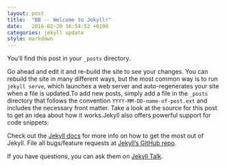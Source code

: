 ```yaml
---
layout: post
title:  "BB -- Welcome to Jekyll!"
date:   2016-02-20 16:54:52 +0100
categories: jekyll update
style: markdown
---
```

You’ll find this post in your `_posts` directory.

Go ahead and edit it and re-build the site to see your changes.
You can rebuild the site in many different ways, but the most common way is to run `jekyll serve`,
which launches a web server and auto-regenerates your site when a file is updated.To add new posts,
simply add a file in the `_posts` directory that follows the convention `YYYY-MM-DD-name-of-post.ext`
and includes the necessary front matter. Take a look at the source for this post to get an idea about
how it works.Jekyll also offers powerful support for code snippets:



Check out the [Jekyll docs][jekyll-docs] for more info on how to get the most out of Jekyll.
File all bugs/feature requests at [Jekyll’s GitHub repo][jekyll-gh].

If you have questions, you can ask them on
[Jekyll Talk][jekyll-talk].

[jekyll-docs]: http://jekyllrb.com/docs/home
[jekyll-gh]: https://github.com/jekyll/jekyll
[jekyll-talk]: https://talk.jekyllrb.